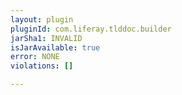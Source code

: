 ```yaml
---
layout: plugin
pluginId: com.liferay.tlddoc.builder
jarSha1: INVALID
isJarAvailable: true
error: NONE
violations: []

---
```

